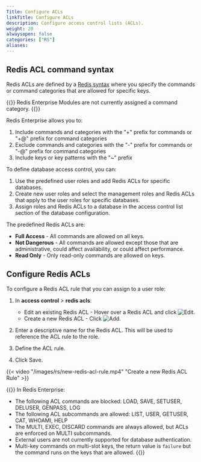 ```yaml
---
Title: Configure ACLs
linkTitle: Configure ACLs
description: Configure access control lists (ACLs).
weight: 20
alwaysopen: false
categories: ["RS"]
aliases: 
---
```


## Redis ACL command syntax
Redis ACLs are defined by a [Redis syntax](https://redis.io/topics/acl#acl-rules) where you specify the commands or command categories that are allowed for specific keys.

{{<note>}}
Redis Enterprise Modules are not currently assigned a command category.
{{</note>}}

Redis Enterprise allows you to:

1. Include commands and categories with the "+" prefix for commands or "+@" prefix for command categories
1. Exclude commands and categories with the "-" prefix for commands or "-@" prefix for command categories
1. Include keys or key patterns with the "~" prefix

To define database access control, you can:

1. Use the predefined user roles and add Redis ACLs for specific databases.
1. Create new user roles and select the management roles and Redis ACLs that apply to the user roles for specific databases.
1. Assign roles and Redis ACLs to a database in the access control list section of the database configuration.

The predefined Redis ACLs are:

- **Full Access** - All commands are allowed on all keys.
- **Not Dangerous** - All commands are allowed except those that are administrative, could affect availability, or could affect performance.
- **Read Only** - Only read-only commands are allowed on keys.

## Configure Redis ACLs

To configure a Redis ACL rule that you can assign to a user role:

1. In **access control** > **redis acls**:

    - Edit an existing Redis ACL - Hover over a Redis ACL and click ![Edit](/images/rc/icon_edit.png#no-click "Edit").
    - Create a new Redis ACL - Click ![Add](/images/rs/icon_add.png#no-click "Add").

1. Enter a descriptive name for the Redis ACL. This will be used to reference the ACL rule to the role.
1. Define the ACL rule.
1. Click Save.

{{< video "/images/rs/new-redis-acl-rule.mp4" "Create a new Redis ACL Rule" >}}

{{<note>}}
In Redis Enterprise:
- The following ACL commands are blocked: LOAD, SAVE, SETUSER, DELUSER, GENPASS, LOG
- The following ACL subcommands are allowed: LIST, USER, GETUSER, CAT, WHOAMI, HELP
- The MULTI, EXEC, DISCARD commands are always allowed, but ACLs are enforced on MULTI subcommands.
- External users are not currently supported for database authentication.
- Multi-key commands on multi-slot keys, the return value is `failure` but the command runs on the keys that are allowed.
{{</note>}}
